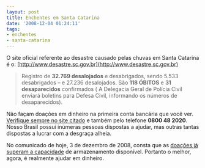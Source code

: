 ```yaml
---
layout: post
title: Enchentes em Santa Catarina
date: '2008-12-04 01:24:11'
tags:
- enchentes
- santa-catarina
---
```



O site oficial referente ao desastre causado pelas chuvas em Santa Catarina é o: [http://www.desastre.sc.gov.br](http://www.desastre.sc.gov.br)

> Registro de **32.769 desalojados** e desabrigados, sendo 5.533 desabrigados – e 27.236 desalojados. São **118 ÓBITOS** e **31 desaparecidos** confirmados ( A Delegacia Geral de Polícia Civil enviará boletins para Defesa Civil, informando os números de desaparecidos).

Não façam doações em dinheiro na primeira conta bancária que você ver. [Verifique sempre no site citado](http://www.desastre.sc.gov.br/index.php?option=com_content&view=article&id=5:contas-bancarias&catid=13:doacoes&Itemid=2) e também pelo telefone **0800 48 2020**. Nosso Brasil possui inúmeras pessoas dispostas a ajudar, mas outras tantas dispostas a lucrar com a desgraça alheia.

No comunicado de hoje, 3 de dezembro de 2008, consta que as [doações já superam a capacidade](http://www.estadao.com.br/cidades/not_cid288004,0.htm) de armazenamento disponível. Portanto o melhor, agora, é realmente ajudar em dinheiro.


